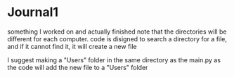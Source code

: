 # Journal1
something I worked on and actually finished
note that the directories will be different for each computer. code is disigned to search a directory for a file, 
and if it cannot find it, it will create a new file

I suggest making a "Users" folder in the same directory as the main.py as the code will add the new file to a "Users" folder
